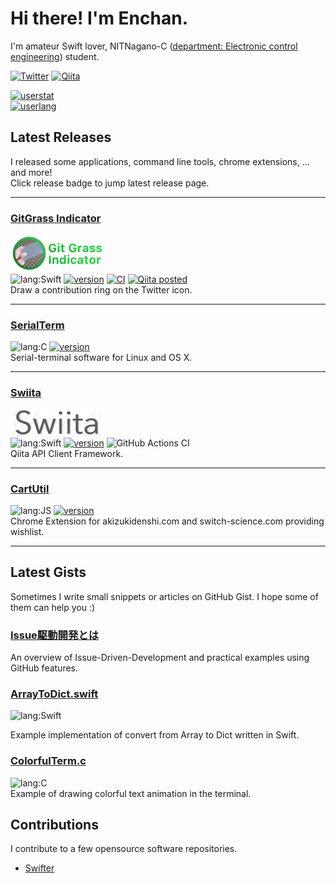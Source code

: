 # Hi there! I'm Enchan.

I'm amateur Swift lover, NITNagano-C ([department: Electronic control engineering](https://www.nagano-nct.ac.jp/course/control/)) student.  

[![Twitter](https://img.shields.io/badge/twitter-@EnchanLab-1DA1F2?logo=Twitter)](https://twitter.com/EnchanLab) 
[![Qiita](https://img.shields.io/badge/Qiita-@Enchan-55C500?logo=Qiita)](https://qiita.com/Enchan)  

[![userstat](https://github-readme-stats.vercel.app/api?username=Enchan1207&show_icons=true&count_private=true&theme=gotham)](https://github.com/anuraghazra/github-readme-stats)  
[![userlang](https://github-readme-stats.vercel.app/api/top-langs/?username=Enchan1207&layout=compact&theme=gotham)](https://github.com/anuraghazra/github-readme-stats)  

## Latest Releases

I released some applications, command line tools, chrome extensions, ... and more!  
Click release badge to jump latest release page.  

---

### [GitGrass Indicator](https://github.com/Enchan1207/GitGrassIndicator)  
[<img width="150" src="https://github.com/Enchan1207/GitGrassIndicator/blob/main/banner.png" />](https://github.com/Enchan1207/GitGrassIndicator)  
![lang:Swift](https://img.shields.io/badge/language-Swift-FA7343) 
[![version](https://img.shields.io/github/v/release/Enchan1207/GitGrassIndicator)](https://github.com/Enchan1207/GitGrassIndicator/releases) 
[![CI](https://github.com/Enchan1207/GitGrassIndicator/workflows/Periodic%20update/badge.svg)](https://github.com/Enchan1207/GitGrassIndicator/actions) 
[![Qiita posted](https://img.shields.io/badge/Qiita-posted-55C500?logo=Qiita)](https://qiita.com/Enchan/items/62fd1796c882847f44f4)  
Draw a contribution ring on the Twitter icon.

---

### [SerialTerm](https://github.com/Enchan1207/SerialTerm)

![lang:C](https://img.shields.io/badge/language-C-A8B9CC) 
[![version](https://img.shields.io/github/v/release/Enchan1207/Serialterm)](https://github.com/Enchan1207/SerialTerm/releases)  
Serial-terminal software for Linux and OS X.

---

### [Swiita](https://github.com/Enchan1207/Swiita)

[<img width="150" src="https://github.com/Enchan1207/Swiita/blob/master/banner.png" />](https://github.com/Enchan1207/Swiita)  
![lang:Swift](https://img.shields.io/badge/language-Swift-FA7343) 
[![version](https://img.shields.io/github/v/release/Enchan1207/Swiita)](https://github.com/Enchan1207/Swiita/releases) 
![GitHub Actions CI](https://github.com/Enchan1207/Swiita/workflows/CI/badge.svg?branch=master)  
Qiita API Client Framework.  

---

### [CartUtil](https://github.com/Enchan1207/CartUtil)

![lang:JS](https://img.shields.io/badge/language-Javascript-F7DF1E) 
[![version](https://img.shields.io/github/v/release/Enchan1207/CartUtil)](https://github.com/Enchan1207/CartUtil/releases)  
Chrome Extension for akizukidenshi.com and switch-science.com providing wishlist.  

---

## Latest Gists

Sometimes I write small snippets or articles on GitHub Gist.
I hope some of them can help you :)

### [Issue駆動開発とは](https://gist.github.com/Enchan1207/0ea2c7a7d6a3c16aea5683435d1972f8)

An overview of Issue-Driven-Development and practical examples using GitHub features.

### [ArrayToDict.swift](https://gist.github.com/Enchan1207/278b3f2fe54cf534ea2e1858fc7dfbf2)

![lang:Swift](https://img.shields.io/badge/language-Swift-FA7343)  

Example implementation of convert from Array to Dict written in Swift.

### [ColorfulTerm.c](https://gist.github.com/Enchan1207/ee1489c2db2303c511be6b1ed2d22d16)

![lang:C](https://img.shields.io/badge/language-C-A8B9CC)  
Example of drawing colorful text animation in the terminal.  

## Contributions

I contribute to a few opensource software repositories.

 - [Swifter](https://github.com/mattdonnelly/Swifter/)
